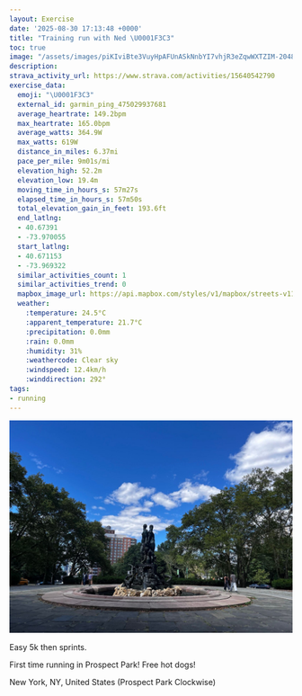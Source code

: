 ```yaml
---
layout: Exercise
date: '2025-08-30 17:13:48 +0000'
title: "Training run with Ned \U0001F3C3"
toc: true
image: "/assets/images/piKIviBte3VuyHpAFUnASkNnbYI7vhjR3eZqwWXTZIM-2048x1536.jpg.jpeg"
description:
strava_activity_url: https://www.strava.com/activities/15640542790
exercise_data:
  emoji: "\U0001F3C3"
  external_id: garmin_ping_475029937681
  average_heartrate: 149.2bpm
  max_heartrate: 165.0bpm
  average_watts: 364.9W
  max_watts: 619W
  distance_in_miles: 6.37mi
  pace_per_mile: 9m01s/mi
  elevation_high: 52.2m
  elevation_low: 19.4m
  moving_time_in_hours_s: 57m27s
  elapsed_time_in_hours_s: 57m50s
  total_elevation_gain_in_feet: 193.6ft
  end_latlng:
  - 40.67391
  - -73.970055
  start_latlng:
  - 40.671153
  - -73.969322
  similar_activities_count: 1
  similar_activities_trend: 0
  mapbox_image_url: https://api.mapbox.com/styles/v1/mapbox/streets-v11/static/path-5+787af2-1.0(kbfwFjbnbMLErAy%40%5CE~%40%40f%40Ed%40M%5EWX%5BJQZw%40Nm%40Vc%40Pe%40NWJW%60%40k%40%60%40e%40Xe%40v%40w%40r%40WbBy%40vAg%40n%40OjBw%40f%40Of%40%3F%7C%40I%7C%40%40p%40QnAm%40d%40MZS~CgAnBeAd%40%5DNCzA%7B%40b%40Ot%40GZ%40h%40HZAh%40Md%40S%60AY%5CQt%40Yt%40Or%40In%40G%5E%3F%60ALRFp%40VvBhAdA%7C%40v%40%7C%40j%40z%40d%40x%40Pb%40%5CbAr%40%7CEP~BHh%40%60%40nB%60%40hA%40Io%40oB%5DcBX~AZhA%5C%7C%40Zl%40bBdCb%40v%40%60%40~%40Vz%40L%7C%40Dn%40%3Fb%40G~%40GXO%5Cg%40t%40_%40%5C_%40Vo%40Ts%40Na%40%3Fy%40G_AW%7B%40Mc%40Aw%40Jy%40Z_%40Xm%40l%40%5Db%40s%40t%40g%40%5EQFKLoARaAB%7DAGk%40%3F%7BAIo%40OIBCL%40DD%40%60%40Mj%40G%7C%40%40xAFRAz%40Fj%40A%5EEFEGAmAVU%40sAA%5DEY%40u%40Gg%40%40y%40P%7D%40r%40g%40n%40cAdCWh%40%5Dd%40k%40f%40%5Dd%40Q%5E%5BdAId%40Gh%40I%60BWz%40%5Bv%40c%40h%40i%40%60%40o%40Nq%40%40g%40Ia%40SWOy%40w%40_%40g%40y%40_B_AyCaAaCe%40%7B%40cAuAEChArAj%40%60Ah%40jAd%40%7CAEOw%40sBm%40kAk%40%7B%40i%40i%40kAcASWWMUOaAm%40g%40Ui%40%5Do%40y%40KOs%40s%40_%40%5Ba%40Ug%40M_AC%5B%40w%40N%7BBPoA%40i%40GaBc%40sAk%40UOe%40c%40c%40m%40_AaA%7DBkAGGhB~%40TH%5EVVZw%40q%40%7BBoAu%40w%40Wg%40YyAD%7D%40ReAd%40_AfA_%40h%40GS%3Fc%40Hk%40%5C%5B%5EOTSl%40GDM%40%40CBlALfAFZVr%40LL%5CT~CfBb%40f%40LVx%40%7C%40xA%7C%40%60%40LdBPrAFh%40%40~%40Ib%40%3FvAMl%40%40JA%5CFh%40Pn%40X%60%40%5CpB%7CB%60%40VzAt%40%5CZb%40ZdBjBf%40p%40v%40%7CA%5C%60AV~%40Z~%40n%40xAh%40~%40%5Eh%40h%40d%40jAj%40%60ADd%40ITGTOTO%60%40o%40d%40uAAN%5Bz%40a%40t%40SVi%40Zg%40H%5D%40w%40K_%40MkA%7D%40s%40_Ao%40uAe%40qA%5BgA_AcCcA%7DAe%40m%40_%40_%40_Au%40Y%5DkCsAi%40c%40oAwAIM%5BY_%40S_%40MWGq%40G%5B%40iBV%7DBJq%40Ek%40G_B_%40c%40O%5BOUQy%40%7D%40o%40i%40g%40k%40wBqA%5BUg%40g%40%7B%40uAo%40g%40IC),pin-s-s+e5b22e(-73.96918,40.6687),pin-s-f+89ae00(-73.96980000000008,40.67153000000002)/auto/800x800?access_token=pk.eyJ1Ijoiam9zaGJlY2ttYW4iLCJhIjoiY205eWR2aDd1MWZ6djJrbXc4a3M0bWZleiJ9.XiG9OWkNcZk2QzjJbxLB4A
  weather:
    :temperature: 24.5°C
    :apparent_temperature: 21.7°C
    :precipitation: 0.0mm
    :rain: 0.0mm
    :humidity: 31%
    :weathercode: Clear sky
    :windspeed: 12.4km/h
    :winddirection: 292°
tags:
- running
---
```


![Training run with Ned](/assets/images/piKIviBte3VuyHpAFUnASkNnbYI7vhjR3eZqwWXTZIM-2048x1536.jpg.jpeg)

Easy 5k then sprints. 

First time running in Prospect Park! Free hot dogs!

New York, NY, United States (Prospect Park Clockwise)
